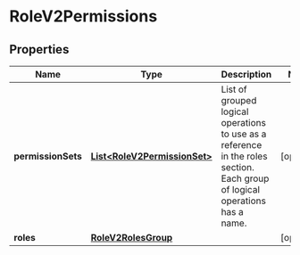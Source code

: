 

# RoleV2Permissions

## Properties

Name | Type | Description | Notes
------------ | ------------- | ------------- | -------------
**permissionSets** | [**List&lt;RoleV2PermissionSet&gt;**](RoleV2PermissionSet.md) | List of grouped logical operations to use as a reference in the roles section. Each group of logical operations has a name. |  [optional]
**roles** | [**RoleV2RolesGroup**](RoleV2RolesGroup.md) |  |  [optional]



